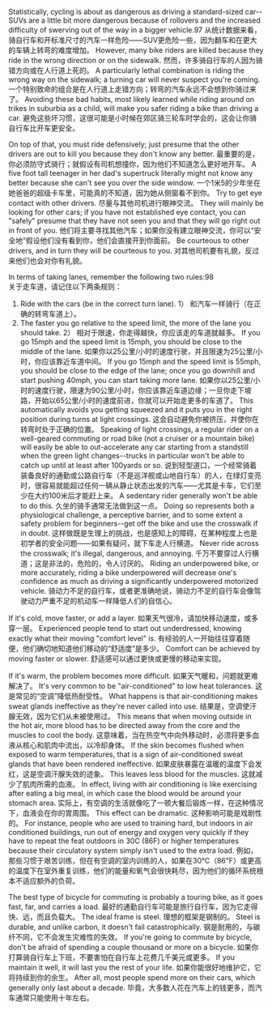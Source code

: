 Statistically,  cycling  is  about  as  dangerous as  driving  a standard-sized  car-- SUVs  are  a  little  bit  more  dangerous  because  of  rollovers  and  the  increased difficulty of swerving out of the way in a bigger vehicle.97 
从统计数据来看，骑自行车和开标准尺寸的汽车一样危险——SUV更危险一些，因为翻车和在更大的车辆上转弯的难度增加。
However, many bike riders are killed because they ride in the wrong direction or on the sidewalk. 
然而，许多骑自行车的人因为骑错方向或在人行道上死的。
A particularly  lethal  combination  is  riding  the  wrong  way  on  the  sidewalk;  a turning  car  will  never  suspect  you're  coming. 
一个特别致命的组合是在人行道上走错方向；转弯的汽车永远不会想到你骑过来了。
Avoiding  these  bad  habits,  most likely learned while riding around on trikes in suburbia as a child, will make you safer riding a bike than driving a car. 
避免这些坏习惯，这很可能是小时候在郊区骑三轮车时学会的，这会让你骑自行车比开车更安全。

On top of that, you must ride defensively; just presume that the other drivers are out to kill you because they don't know any better. 
最重要的是，你必须防守式骑行；就假设有司机想撞你，因为他们不知道怎么更好地开车。
A five foot tall teenager in her  dad's  supertruck  literally  might  not  know  any  better  because  she  can't  see you over the side window. 
一个1米5的少年坐在她爸爸的超级卡车里，可能真的不知道，因为她从侧窗看不到你。
Try to get eye contact with other drivers. 
尽量与其他司机进行眼神交流。
They will mainly  be  looking  for  other  cars;  if  you  have  not  established  eye  contact,  you can "safely" presume that they have not seen you and that they will go right out in front of you. 
他们将主要寻找其他汽车；如果你没有建立眼神交流，你可以“安全地”假设他们没有看到你，他们会直接开到你面前。
Be courteous to other drivers, and in turn they will be courteous to you. 
对其他司机要有礼貌，反过来他们也会对你有礼貌。

In terms of taking lanes, remember the following two rules:98  
关于走车道，请记住以下两条规则：
1)  Ride  with the cars (be in the correct turn lane). 
1） 和汽车一样骑行（在正确的转弯车道上）。
2) The faster you go relative to the speed limit, the more of the lane you should take. 
2） 相对于限速，你走得越快，你应该走的车道就越多。
If you go 15mph and the speed limit is 15mph, you should be close to the middle of the lane. 
如果你以25公里/小时的速度行驶，并且限速为25公里/小时，你应该靠近车道中间。
If you go 15mph and the speed limit is 55mph, you should be close to the edge of the lane; once you go downhill  and  start  pushing  40mph,  you  can  start  taking  more  lane. 
如果你以25公里/小时的速度行驶，限速为90公里/小时，你应该靠近车道边缘；一旦你走下坡路，开始以65公里/小时的速度前进，你就可以开始走更多的车道了。
This automatically  avoids  you  getting  squeezed  and  it  puts  you  in  the  right  position during turns at light crossings. 
这会自动避免你被挤压，并使你在转弯时处于正确的位置。
Speaking of light crossings, a regular rider on a well-geared  commuting  or  road  bike  (not  a  cruiser  or  a  mountain  bike)  will easily be able to out-accelerate any car starting from a standstill when the green light  changes--trucks  in  particular  won't  be  able  to  catch  up  until  at  least  after 100yards  or  so. 
说到轻型道口，一个经常骑着装备良好的通勤或公路自行车（不是巡洋舰或山地自行车）的人，在绿灯变亮时，很容易就能超过任何一辆从静止状态出发的汽车——尤其是卡车，它们至少在大约100米后才能赶上来。
A  sedentary  rider  generally  won't  be  able  to  do  this. 
久坐的骑手通常无法做到这一点。
Doing  so represents  both  a  physiological  challenge,  a  perceptive  barrier,  and  to  some extent a safety problem for beginners--get off the bike and use the crosswalk if in doubt. 
这样做既是生理上的挑战，也是感知上的障碍，在某种程度上也是初学者的安全问题——如果有疑问，就下车走人行横道。
Never ride across the crosswalk; it's illegal, dangerous, and annoying. 
千万不要穿过人行横道；这是非法的，危险的，令人讨厌的。
Riding  an  underpowered  bike,  or  more  accurately,  riding  a  bike  underpowered will decrease one's confidence as much as driving a significantly underpowered motorized vehicle. 
骑动力不足的自行车，或者更准确地说，骑动力不足的自行车会像驾驶动力严重不足的机动车一样降低人们的自信心。

If it's cold, move faster, or add a layer. 
如果天气很冷，请加快移动速度，或多穿一层。
Experienced people tend to start out underdressed,  knowing  exactly  what  their  moving  "comfort  level"  is. 
有经验的人一开始往往穿着随便，他们确切地知道他们移动的“舒适度”是多少。
Comfort can be achieved by moving faster or slower. 
舒适感可以通过更快或更慢的移动来实现。

If  it's  warm,  the  problem  becomes  more  difficult. 
如果天气暖和，问题就更难解决了。
It's  very  common  to  be "air-conditioned"  to  low  heat  tolerances. 
这是常见的“空调”降低热耐受性。
What  happens  is  that  air-conditioning makes sweat glands ineffective as they're never called into use. 
结果是，空调使汗腺无效，因为它们从未被使用过。
This means that when moving outside in the hot air, more blood has to be directed away from the core and the muscles to cool the body. 
这意味着，当在热空气中向外移动时，必须将更多血液从核心和肌肉中流出，以冷却身体。
If the skin becomes flushed when exposed to  warm  temperatures,  that  is  a  sign  of  air-conditioned  sweat  glands  that  have been rendered ineffective. 
如果皮肤暴露在温暖的温度下会发红，这是空调汗腺失效的迹象。
This leaves less blood for the muscles. 
这就减少了肌肉所需的血液。
In effect, living with air conditioning is like exercising after eating a big meal, in which case the blood  would  be  around  your  stomach  area. 
实际上，有空调的生活就像吃了一顿大餐后锻炼一样，在这种情况下，血液会在你的胃周围。
This  effect  can  be  dramatic. 
这种影响可能是戏剧性的。
For instance,  people  who  are  used  to  training  hard,  but  indoors  in  air  conditioned buildings, run out of energy and oxygen very quickly if they have to repeat the feat  outdoors  in  30C  (86F)  or  higher  temperatures  because  their  circulatory system simply isn't used to the extra load. 
例如，那些习惯于艰苦训练，但在有空调的室内训练的人，如果在30℃（86℉）或更高的温度下在室外重复训练，他们的能量和氧气会很快耗尽，因为他们的循环系统根本不适应额外的负荷。

The best type of bicycle for commuting is probably a touring bike, as it goes fast, far, and carries a load. 
最好的通勤自行车可能是旅行自行车，因为它走得快、远，而且负载大。
The ideal frame is steel. 
理想的框架是钢制的。
Steel is durable, and unlike carbon,  it  doesn't  fail  catastrophically. 
钢是耐用的，与碳纤不同，它不会发生灾难性的失效。
If  you're  going  to  commute  by  bicycle, don't  be  afraid  of  spending  a  couple  thousand  or  more  on  a  bicycle. 
如果你打算骑自行车上下班，不要害怕在自行车上花费几千美元或更多。
If  you maintain it well, it will last you the rest of your life. 
如果你能很好地维护它，它将持续到你的余生。
After all, most people spend more on their cars, which generally only last about a decade.
毕竟，大多数人花在汽车上的钱更多，而汽车通常只能使用十年左右。